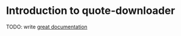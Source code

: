 # Introduction to quote-downloader

TODO: write [great documentation](http://jacobian.org/writing/great-documentation/what-to-write/)
